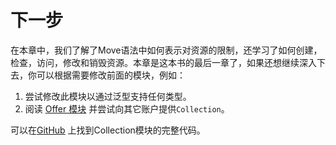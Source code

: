 # 下一步

在本章中，我们了解了Move语法中如何表示对资源的限制，还学习了如何创建，检查，访问，修改和销毁资源。本章是这本书的最后一章了，如果还想继续深入下去，你可以根据需要修改前面的模块，例如：

1. 尝试修改此模块以通过泛型支持任何类型。
2. 阅读 [Offer 模块](https://github.com/diem/diem/blob/master/language/stdlib/modules/Offer.move) 并尝试向其它账户提供`Collection`。

可以在[GitHub](https://github.com/damirka/move-book/blob/master/samples/) 上找到Collection模块的完整代码。